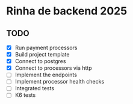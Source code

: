 # Rinha de backend 2025

## TODO

- [x] Run payment processors
- [x] Build project template
- [x] Connect to postgres 
- [x] Connect to processors via http
- [ ] Implement the endpoints
- [ ] Implement processor health checks
- [ ] Integrated tests
- [ ] K6 tests
